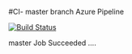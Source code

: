 #CI- master branch Azure Pipeline

[![Build Status](https://dev.azure.com/vinayakbande/GitHub-AzureDevOps/_apis/build/status/VinayakBande19.GitHub-AzureDevOps?branchName=master)](https://dev.azure.com/vinayakbande/GitHub-AzureDevOps/_build/latest?definitionId=54&branchName=master)

master Job Succeeded ....